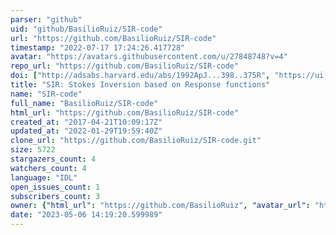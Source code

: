 ```yaml
---
parser: "github"
uid: "github/BasilioRuiz/SIR-code"
url: "https://github.com/BasilioRuiz/SIR-code"
timestamp: "2022-07-17 17:24:26.417728"
avatar: "https://avatars.githubusercontent.com/u/27848748?v=4"
repo_url: "https://github.com/BasilioRuiz/SIR-code"
doi: ["http://adsabs.harvard.edu/abs/1992ApJ...398..375R", "https://ui.adsabs.harvard.edu/abs/2012ascl.soft12008R/abstract"]
title: "SIR: Stokes Inversion based on Response functions"
name: "SIR-code"
full_name: "BasilioRuiz/SIR-code"
html_url: "https://github.com/BasilioRuiz/SIR-code"
created_at: "2017-04-21T10:09:17Z"
updated_at: "2022-01-29T19:59:40Z"
clone_url: "https://github.com/BasilioRuiz/SIR-code.git"
size: 5722
stargazers_count: 4
watchers_count: 4
language: "IDL"
open_issues_count: 1
subscribers_count: 3
owner: {"html_url": "https://github.com/BasilioRuiz", "avatar_url": "https://avatars.githubusercontent.com/u/27848748?v=4", "login": "BasilioRuiz", "type": "User"}
date: "2023-05-06 14:19:20.599989"
---
```

